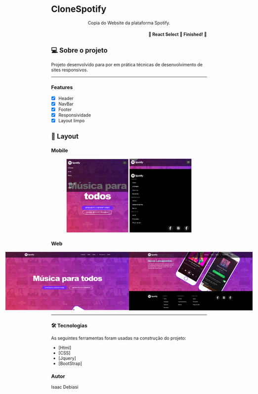 # CloneSpotify
<p align="center">Copia do Website da plataforma Spotify.</p>

<h4 align="right"> 
	🚧  React Select 🚀 Finished!  🚧
</h4>

## 💻 Sobre o projeto
<p>Projeto desenvolvido para por em prática técnicas de desenvolvimento de sites responsivos.</p>

---
### Features

- [x] Header
- [x] NavBar
- [x] Footer
- [x] Responsividade
- [x] Layout limpo

## 🎨 Layout

### Mobile

<p align="center">
  <img alt="SpotifyClone" title="#SpotifyClone" src="https://github.com/isaacdb/ProjetoSpotify/blob/master/ScreenShots/moveltop.PNG" width="200px">

  <img alt="SpotifyClone" title="#SpotifyClone" src="https://github.com/isaacdb/ProjetoSpotify/blob/master/ScreenShots/movelbottom.PNG" width="200px">
</p>

### Web

<p align="center" style="display: flex; align-items: flex-start; justify-content: center;">
  <img alt="SpotifyClone" title="#SpotifyClone" src="https://github.com/isaacdb/ProjetoSpotify/blob/master/ScreenShots/top.PNG" width="400px">

  <img alt="SpotifyClone" title="#SpotifyClone" src="https://github.com/isaacdb/ProjetoSpotify/blob/master/ScreenShots/bottom.PNG" width="400px">
</p>

---

### 🛠 Tecnologias

As seguintes ferramentas foram usadas na construção do projeto:

- [Html]
- [CSS]
- [Jquery]
- [BootStrap]

### Autor
Isaac Debiasi
